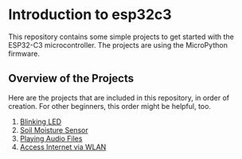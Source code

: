 # Introduction to esp32c3

This repository contains some simple projects to get started with the ESP32-C3 microcontroller. The projects are using the MicroPython firmware.

## Overview of the Projects

Here are the projects that are included in this repository, in order of creation. For other beginners, this order might be helpful, too.

1. [Blinking LED](projects/blink-led/README.md)
2. [Soil Moisture Sensor](projects/soil-moisture-sensor/README.md)
3. [Playing Audio Files](projects/play-audio/README.md)
4. [Access Internet via WLAN](projects/http-request-wlan/README.md)
